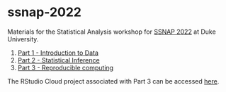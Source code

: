 # ssnap-2022

Materials for the Statistical Analysis workshop for [SSNAP 2022](http://www.ssnap.net/2022/) at Duke University.

1. [Part 1 - Introduction to Data](https://mine-cetinkaya-rundel.github.io/ssnap-2022/blob/main/Part%201%20-%20Introduction%20to%20Data/Part%201%20-%20Introduction%20to%20Data.pdf)
2. [Part 2 - Statistical Inference](https://mine-cetinkaya-rundel.github.io/ssnap-2022/blob/main/Part%202%20-%20Statistical%20Inference/Part%202%20-%20Statistical%20Inference.pdf)
3. [Part 3 - Reproducible computing](https://mine-cetinkaya-rundel.github.io/ssnap-2022/Part%203%20-%20Reproducible%20computing/Part%203%20-%20Reproducible%20Computing.html)

The RStudio Cloud project associated with Part 3 can be
accessed [here](http://bit.ly/ssnap-2022-rscloud).
